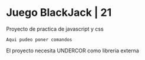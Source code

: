 # Juego BlackJack | 21

Proyecto de practica de javascript y css

``` 
Aqui pudeo poner comandos
```

El proyecto necesita UNDERCOR como libreria externa
